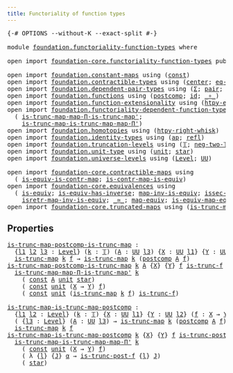 ```yaml
---
title: Functoriality of function types
---
```


<pre class="Agda"><a id="57" class="Symbol">{-#</a> <a id="61" class="Keyword">OPTIONS</a> <a id="69" class="Pragma">--without-K</a> <a id="81" class="Pragma">--exact-split</a> <a id="95" class="Symbol">#-}</a>

<a id="100" class="Keyword">module</a> <a id="107" href="foundation.functoriality-function-types.html" class="Module">foundation.functoriality-function-types</a> <a id="147" class="Keyword">where</a>

<a id="154" class="Keyword">open</a> <a id="159" class="Keyword">import</a> <a id="166" href="foundation-core.functoriality-function-types.html" class="Module">foundation-core.functoriality-function-types</a> <a id="211" class="Keyword">public</a>

<a id="219" class="Keyword">open</a> <a id="224" class="Keyword">import</a> <a id="231" href="foundation.constant-maps.html" class="Module">foundation.constant-maps</a> <a id="256" class="Keyword">using</a> <a id="262" class="Symbol">(</a><a id="263" href="foundation-core.constant-maps.html#216" class="Function">const</a><a id="268" class="Symbol">)</a>
<a id="270" class="Keyword">open</a> <a id="275" class="Keyword">import</a> <a id="282" href="foundation.contractible-types.html" class="Module">foundation.contractible-types</a> <a id="312" class="Keyword">using</a> <a id="318" class="Symbol">(</a><a id="319" href="foundation-core.contractible-types.html#1098" class="Function">center</a><a id="325" class="Symbol">;</a> <a id="327" href="foundation-core.contractible-types.html#1187" class="Function">eq-is-contr&#39;</a><a id="339" class="Symbol">)</a>
<a id="341" class="Keyword">open</a> <a id="346" class="Keyword">import</a> <a id="353" href="foundation.dependent-pair-types.html" class="Module">foundation.dependent-pair-types</a> <a id="385" class="Keyword">using</a> <a id="391" class="Symbol">(</a><a id="392" href="foundation-core.dependent-pair-types.html#515" class="Record">Σ</a><a id="393" class="Symbol">;</a> <a id="395" href="foundation-core.dependent-pair-types.html#588" class="InductiveConstructor">pair</a><a id="399" class="Symbol">;</a> <a id="401" href="foundation-core.dependent-pair-types.html#605" class="Field">pr1</a><a id="404" class="Symbol">;</a> <a id="406" href="foundation-core.dependent-pair-types.html#617" class="Field">pr2</a><a id="409" class="Symbol">)</a>
<a id="411" class="Keyword">open</a> <a id="416" class="Keyword">import</a> <a id="423" href="foundation.functions.html" class="Module">foundation.functions</a> <a id="444" class="Keyword">using</a> <a id="450" class="Symbol">(</a><a id="451" href="foundation-core.functions.html#1119" class="Function">postcomp</a><a id="459" class="Symbol">;</a> <a id="461" href="foundation-core.functions.html#322" class="Function">id</a><a id="463" class="Symbol">;</a> <a id="465" href="foundation-core.functions.html#420" class="Function Operator">_∘_</a><a id="468" class="Symbol">)</a>
<a id="470" class="Keyword">open</a> <a id="475" class="Keyword">import</a> <a id="482" href="foundation.function-extensionality.html" class="Module">foundation.function-extensionality</a> <a id="517" class="Keyword">using</a> <a id="523" class="Symbol">(</a><a id="524" href="foundation-core.function-extensionality.html#965" class="Function">htpy-eq</a><a id="531" class="Symbol">;</a> <a id="533" href="foundation-core.function-extensionality.html#1463" class="Function">eq-htpy</a><a id="540" class="Symbol">)</a>
<a id="542" class="Keyword">open</a> <a id="547" class="Keyword">import</a> <a id="554" href="foundation.functoriality-dependent-function-types.html" class="Module">foundation.functoriality-dependent-function-types</a> <a id="604" class="Keyword">using</a>
  <a id="612" class="Symbol">(</a> <a id="614" href="foundation.functoriality-dependent-function-types.html#6291" class="Function">is-trunc-map-map-Π-is-trunc-map&#39;</a><a id="646" class="Symbol">;</a>
    <a id="652" href="foundation.functoriality-dependent-function-types.html#6704" class="Function">is-trunc-map-is-trunc-map-map-Π&#39;</a><a id="684" class="Symbol">)</a>
<a id="686" class="Keyword">open</a> <a id="691" class="Keyword">import</a> <a id="698" href="foundation.homotopies.html" class="Module">foundation.homotopies</a> <a id="720" class="Keyword">using</a> <a id="726" class="Symbol">(</a><a id="727" href="foundation-core.homotopies.html#2528" class="Function">htpy-right-whisk</a><a id="743" class="Symbol">)</a>
<a id="745" class="Keyword">open</a> <a id="750" class="Keyword">import</a> <a id="757" href="foundation.identity-types.html" class="Module">foundation.identity-types</a> <a id="783" class="Keyword">using</a> <a id="789" class="Symbol">(</a><a id="790" href="foundation-core.identity-types.html#4003" class="Function">ap</a><a id="792" class="Symbol">;</a> <a id="794" href="foundation-core.identity-types.html#1820" class="InductiveConstructor">refl</a><a id="798" class="Symbol">)</a>
<a id="800" class="Keyword">open</a> <a id="805" class="Keyword">import</a> <a id="812" href="foundation.truncation-levels.html" class="Module">foundation.truncation-levels</a> <a id="841" class="Keyword">using</a> <a id="847" class="Symbol">(</a><a id="848" href="foundation-core.truncation-levels.html#395" class="Datatype">𝕋</a><a id="849" class="Symbol">;</a> <a id="851" href="foundation-core.truncation-levels.html#416" class="InductiveConstructor">neg-two-𝕋</a><a id="860" class="Symbol">)</a>
<a id="862" class="Keyword">open</a> <a id="867" class="Keyword">import</a> <a id="874" href="foundation.unit-type.html" class="Module">foundation.unit-type</a> <a id="895" class="Keyword">using</a> <a id="901" class="Symbol">(</a><a id="902" href="foundation.unit-type.html#1084" class="Datatype">unit</a><a id="906" class="Symbol">;</a> <a id="908" href="foundation.unit-type.html#1108" class="InductiveConstructor">star</a><a id="912" class="Symbol">)</a>
<a id="914" class="Keyword">open</a> <a id="919" class="Keyword">import</a> <a id="926" href="foundation.universe-levels.html" class="Module">foundation.universe-levels</a> <a id="953" class="Keyword">using</a> <a id="959" class="Symbol">(</a><a id="960" href="Agda.Primitive.html#597" class="Postulate">Level</a><a id="965" class="Symbol">;</a> <a id="967" href="foundation-core.universe-levels.html#235" class="Primitive">UU</a><a id="969" class="Symbol">)</a>

<a id="972" class="Keyword">open</a> <a id="977" class="Keyword">import</a> <a id="984" href="foundation-core.contractible-maps.html" class="Module">foundation-core.contractible-maps</a> <a id="1018" class="Keyword">using</a>
  <a id="1026" class="Symbol">(</a> <a id="1028" href="foundation-core.contractible-maps.html#2380" class="Function">is-equiv-is-contr-map</a><a id="1049" class="Symbol">;</a> <a id="1051" href="foundation-core.contractible-maps.html#3861" class="Function">is-contr-map-is-equiv</a><a id="1072" class="Symbol">)</a>
<a id="1074" class="Keyword">open</a> <a id="1079" class="Keyword">import</a> <a id="1086" href="foundation-core.equivalences.html" class="Module">foundation-core.equivalences</a> <a id="1115" class="Keyword">using</a>
  <a id="1123" class="Symbol">(</a> <a id="1125" href="foundation-core.equivalences.html#1556" class="Function">is-equiv</a><a id="1133" class="Symbol">;</a> <a id="1135" href="foundation-core.equivalences.html#3013" class="Function">is-equiv-has-inverse</a><a id="1155" class="Symbol">;</a> <a id="1157" href="foundation-core.equivalences.html#4187" class="Function">map-inv-is-equiv</a><a id="1173" class="Symbol">;</a> <a id="1175" href="foundation-core.equivalences.html#4265" class="Function">issec-map-inv-is-equiv</a><a id="1197" class="Symbol">;</a>
    <a id="1203" href="foundation-core.equivalences.html#4395" class="Function">isretr-map-inv-is-equiv</a><a id="1226" class="Symbol">;</a> <a id="1228" href="foundation-core.equivalences.html#1621" class="Function Operator">_≃_</a><a id="1231" class="Symbol">;</a> <a id="1233" href="foundation-core.equivalences.html#1821" class="Function">map-equiv</a><a id="1242" class="Symbol">;</a> <a id="1244" href="foundation-core.equivalences.html#1876" class="Function">is-equiv-map-equiv</a><a id="1262" class="Symbol">)</a>
<a id="1264" class="Keyword">open</a> <a id="1269" class="Keyword">import</a> <a id="1276" href="foundation-core.truncated-maps.html" class="Module">foundation-core.truncated-maps</a> <a id="1307" class="Keyword">using</a> <a id="1313" class="Symbol">(</a><a id="1314" href="foundation-core.truncated-maps.html#1903" class="Function">is-trunc-map</a><a id="1326" class="Symbol">)</a>
</pre>
## Properties

<pre class="Agda"><a id="is-trunc-map-postcomp-is-trunc-map"></a><a id="1356" href="foundation.functoriality-function-types.html#1356" class="Function">is-trunc-map-postcomp-is-trunc-map</a> <a id="1391" class="Symbol">:</a>
  <a id="1395" class="Symbol">{</a><a id="1396" href="foundation.functoriality-function-types.html#1396" class="Bound">l1</a> <a id="1399" href="foundation.functoriality-function-types.html#1399" class="Bound">l2</a> <a id="1402" href="foundation.functoriality-function-types.html#1402" class="Bound">l3</a> <a id="1405" class="Symbol">:</a> <a id="1407" href="Agda.Primitive.html#597" class="Postulate">Level</a><a id="1412" class="Symbol">}</a> <a id="1414" class="Symbol">(</a><a id="1415" href="foundation.functoriality-function-types.html#1415" class="Bound">k</a> <a id="1417" class="Symbol">:</a> <a id="1419" href="foundation-core.truncation-levels.html#395" class="Datatype">𝕋</a><a id="1420" class="Symbol">)</a> <a id="1422" class="Symbol">(</a><a id="1423" href="foundation.functoriality-function-types.html#1423" class="Bound">A</a> <a id="1425" class="Symbol">:</a> <a id="1427" href="foundation-core.universe-levels.html#235" class="Primitive">UU</a> <a id="1430" href="foundation.functoriality-function-types.html#1402" class="Bound">l3</a><a id="1432" class="Symbol">)</a> <a id="1434" class="Symbol">{</a><a id="1435" href="foundation.functoriality-function-types.html#1435" class="Bound">X</a> <a id="1437" class="Symbol">:</a> <a id="1439" href="foundation-core.universe-levels.html#235" class="Primitive">UU</a> <a id="1442" href="foundation.functoriality-function-types.html#1396" class="Bound">l1</a><a id="1444" class="Symbol">}</a> <a id="1446" class="Symbol">{</a><a id="1447" href="foundation.functoriality-function-types.html#1447" class="Bound">Y</a> <a id="1449" class="Symbol">:</a> <a id="1451" href="foundation-core.universe-levels.html#235" class="Primitive">UU</a> <a id="1454" href="foundation.functoriality-function-types.html#1399" class="Bound">l2</a><a id="1456" class="Symbol">}</a> <a id="1458" class="Symbol">(</a><a id="1459" href="foundation.functoriality-function-types.html#1459" class="Bound">f</a> <a id="1461" class="Symbol">:</a> <a id="1463" href="foundation.functoriality-function-types.html#1435" class="Bound">X</a> <a id="1465" class="Symbol">→</a> <a id="1467" href="foundation.functoriality-function-types.html#1447" class="Bound">Y</a><a id="1468" class="Symbol">)</a> <a id="1470" class="Symbol">→</a>
  <a id="1474" href="foundation-core.truncated-maps.html#1903" class="Function">is-trunc-map</a> <a id="1487" href="foundation.functoriality-function-types.html#1415" class="Bound">k</a> <a id="1489" href="foundation.functoriality-function-types.html#1459" class="Bound">f</a> <a id="1491" class="Symbol">→</a> <a id="1493" href="foundation-core.truncated-maps.html#1903" class="Function">is-trunc-map</a> <a id="1506" href="foundation.functoriality-function-types.html#1415" class="Bound">k</a> <a id="1508" class="Symbol">(</a><a id="1509" href="foundation-core.functions.html#1119" class="Function">postcomp</a> <a id="1518" href="foundation.functoriality-function-types.html#1423" class="Bound">A</a> <a id="1520" href="foundation.functoriality-function-types.html#1459" class="Bound">f</a><a id="1521" class="Symbol">)</a>
<a id="1523" href="foundation.functoriality-function-types.html#1356" class="Function">is-trunc-map-postcomp-is-trunc-map</a> <a id="1558" href="foundation.functoriality-function-types.html#1558" class="Bound">k</a> <a id="1560" href="foundation.functoriality-function-types.html#1560" class="Bound">A</a> <a id="1562" class="Symbol">{</a><a id="1563" href="foundation.functoriality-function-types.html#1563" class="Bound">X</a><a id="1564" class="Symbol">}</a> <a id="1566" class="Symbol">{</a><a id="1567" href="foundation.functoriality-function-types.html#1567" class="Bound">Y</a><a id="1568" class="Symbol">}</a> <a id="1570" href="foundation.functoriality-function-types.html#1570" class="Bound">f</a> <a id="1572" href="foundation.functoriality-function-types.html#1572" class="Bound">is-trunc-f</a> <a id="1583" class="Symbol">=</a>
  <a id="1587" href="foundation.functoriality-dependent-function-types.html#6291" class="Function">is-trunc-map-map-Π-is-trunc-map&#39;</a> <a id="1620" href="foundation.functoriality-function-types.html#1558" class="Bound">k</a>
    <a id="1626" class="Symbol">(</a> <a id="1628" href="foundation-core.constant-maps.html#216" class="Function">const</a> <a id="1634" href="foundation.functoriality-function-types.html#1560" class="Bound">A</a> <a id="1636" href="foundation.unit-type.html#1084" class="Datatype">unit</a> <a id="1641" href="foundation.unit-type.html#1108" class="InductiveConstructor">star</a><a id="1645" class="Symbol">)</a>
    <a id="1651" class="Symbol">(</a> <a id="1653" href="foundation-core.constant-maps.html#216" class="Function">const</a> <a id="1659" href="foundation.unit-type.html#1084" class="Datatype">unit</a> <a id="1664" class="Symbol">(</a><a id="1665" href="foundation.functoriality-function-types.html#1563" class="Bound">X</a> <a id="1667" class="Symbol">→</a> <a id="1669" href="foundation.functoriality-function-types.html#1567" class="Bound">Y</a><a id="1670" class="Symbol">)</a> <a id="1672" href="foundation.functoriality-function-types.html#1570" class="Bound">f</a><a id="1673" class="Symbol">)</a>
    <a id="1679" class="Symbol">(</a> <a id="1681" href="foundation-core.constant-maps.html#216" class="Function">const</a> <a id="1687" href="foundation.unit-type.html#1084" class="Datatype">unit</a> <a id="1692" class="Symbol">(</a><a id="1693" href="foundation-core.truncated-maps.html#1903" class="Function">is-trunc-map</a> <a id="1706" href="foundation.functoriality-function-types.html#1558" class="Bound">k</a> <a id="1708" href="foundation.functoriality-function-types.html#1570" class="Bound">f</a><a id="1709" class="Symbol">)</a> <a id="1711" href="foundation.functoriality-function-types.html#1572" class="Bound">is-trunc-f</a><a id="1721" class="Symbol">)</a>

<a id="is-trunc-map-is-trunc-map-postcomp"></a><a id="1724" href="foundation.functoriality-function-types.html#1724" class="Function">is-trunc-map-is-trunc-map-postcomp</a> <a id="1759" class="Symbol">:</a>
  <a id="1763" class="Symbol">{</a><a id="1764" href="foundation.functoriality-function-types.html#1764" class="Bound">l1</a> <a id="1767" href="foundation.functoriality-function-types.html#1767" class="Bound">l2</a> <a id="1770" class="Symbol">:</a> <a id="1772" href="Agda.Primitive.html#597" class="Postulate">Level</a><a id="1777" class="Symbol">}</a> <a id="1779" class="Symbol">(</a><a id="1780" href="foundation.functoriality-function-types.html#1780" class="Bound">k</a> <a id="1782" class="Symbol">:</a> <a id="1784" href="foundation-core.truncation-levels.html#395" class="Datatype">𝕋</a><a id="1785" class="Symbol">)</a> <a id="1787" class="Symbol">{</a><a id="1788" href="foundation.functoriality-function-types.html#1788" class="Bound">X</a> <a id="1790" class="Symbol">:</a> <a id="1792" href="foundation-core.universe-levels.html#235" class="Primitive">UU</a> <a id="1795" href="foundation.functoriality-function-types.html#1764" class="Bound">l1</a><a id="1797" class="Symbol">}</a> <a id="1799" class="Symbol">{</a><a id="1800" href="foundation.functoriality-function-types.html#1800" class="Bound">Y</a> <a id="1802" class="Symbol">:</a> <a id="1804" href="foundation-core.universe-levels.html#235" class="Primitive">UU</a> <a id="1807" href="foundation.functoriality-function-types.html#1767" class="Bound">l2</a><a id="1809" class="Symbol">}</a> <a id="1811" class="Symbol">(</a><a id="1812" href="foundation.functoriality-function-types.html#1812" class="Bound">f</a> <a id="1814" class="Symbol">:</a> <a id="1816" href="foundation.functoriality-function-types.html#1788" class="Bound">X</a> <a id="1818" class="Symbol">→</a> <a id="1820" href="foundation.functoriality-function-types.html#1800" class="Bound">Y</a><a id="1821" class="Symbol">)</a> <a id="1823" class="Symbol">→</a>
  <a id="1827" class="Symbol">(</a> <a id="1829" class="Symbol">{</a><a id="1830" href="foundation.functoriality-function-types.html#1830" class="Bound">l3</a> <a id="1833" class="Symbol">:</a> <a id="1835" href="Agda.Primitive.html#597" class="Postulate">Level</a><a id="1840" class="Symbol">}</a> <a id="1842" class="Symbol">(</a><a id="1843" href="foundation.functoriality-function-types.html#1843" class="Bound">A</a> <a id="1845" class="Symbol">:</a> <a id="1847" href="foundation-core.universe-levels.html#235" class="Primitive">UU</a> <a id="1850" href="foundation.functoriality-function-types.html#1830" class="Bound">l3</a><a id="1852" class="Symbol">)</a> <a id="1854" class="Symbol">→</a> <a id="1856" href="foundation-core.truncated-maps.html#1903" class="Function">is-trunc-map</a> <a id="1869" href="foundation.functoriality-function-types.html#1780" class="Bound">k</a> <a id="1871" class="Symbol">(</a><a id="1872" href="foundation-core.functions.html#1119" class="Function">postcomp</a> <a id="1881" href="foundation.functoriality-function-types.html#1843" class="Bound">A</a> <a id="1883" href="foundation.functoriality-function-types.html#1812" class="Bound">f</a><a id="1884" class="Symbol">))</a> <a id="1887" class="Symbol">→</a>
  <a id="1891" href="foundation-core.truncated-maps.html#1903" class="Function">is-trunc-map</a> <a id="1904" href="foundation.functoriality-function-types.html#1780" class="Bound">k</a> <a id="1906" href="foundation.functoriality-function-types.html#1812" class="Bound">f</a>
<a id="1908" href="foundation.functoriality-function-types.html#1724" class="Function">is-trunc-map-is-trunc-map-postcomp</a> <a id="1943" href="foundation.functoriality-function-types.html#1943" class="Bound">k</a> <a id="1945" class="Symbol">{</a><a id="1946" href="foundation.functoriality-function-types.html#1946" class="Bound">X</a><a id="1947" class="Symbol">}</a> <a id="1949" class="Symbol">{</a><a id="1950" href="foundation.functoriality-function-types.html#1950" class="Bound">Y</a><a id="1951" class="Symbol">}</a> <a id="1953" href="foundation.functoriality-function-types.html#1953" class="Bound">f</a> <a id="1955" href="foundation.functoriality-function-types.html#1955" class="Bound">is-trunc-post-f</a> <a id="1971" class="Symbol">=</a>
  <a id="1975" href="foundation.functoriality-dependent-function-types.html#6704" class="Function">is-trunc-map-is-trunc-map-map-Π&#39;</a> <a id="2008" href="foundation.functoriality-function-types.html#1943" class="Bound">k</a>
    <a id="2014" class="Symbol">(</a> <a id="2016" href="foundation-core.constant-maps.html#216" class="Function">const</a> <a id="2022" href="foundation.unit-type.html#1084" class="Datatype">unit</a> <a id="2027" class="Symbol">(</a><a id="2028" href="foundation.functoriality-function-types.html#1946" class="Bound">X</a> <a id="2030" class="Symbol">→</a> <a id="2032" href="foundation.functoriality-function-types.html#1950" class="Bound">Y</a><a id="2033" class="Symbol">)</a> <a id="2035" href="foundation.functoriality-function-types.html#1953" class="Bound">f</a><a id="2036" class="Symbol">)</a>
    <a id="2042" class="Symbol">(</a> <a id="2044" class="Symbol">λ</a> <a id="2046" class="Symbol">{</a><a id="2047" href="foundation.functoriality-function-types.html#2047" class="Bound">l</a><a id="2048" class="Symbol">}</a> <a id="2050" class="Symbol">{</a><a id="2051" href="foundation.functoriality-function-types.html#2051" class="Bound">J</a><a id="2052" class="Symbol">}</a> <a id="2054" href="foundation.functoriality-function-types.html#2054" class="Bound">α</a> <a id="2056" class="Symbol">→</a> <a id="2058" href="foundation.functoriality-function-types.html#1955" class="Bound">is-trunc-post-f</a> <a id="2074" class="Symbol">{</a><a id="2075" href="foundation.functoriality-function-types.html#2047" class="Bound">l</a><a id="2076" class="Symbol">}</a> <a id="2078" href="foundation.functoriality-function-types.html#2051" class="Bound">J</a><a id="2079" class="Symbol">)</a>
    <a id="2085" class="Symbol">(</a> <a id="2087" href="foundation.unit-type.html#1108" class="InductiveConstructor">star</a><a id="2091" class="Symbol">)</a>
</pre>